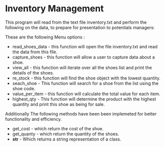 # Inventory Management
This program will read from the text file inventory.txt and perform the following on the data, to prepare for presentation to potentials managers:

These are the following Menu options : 
- read_shoes_data - this function will open the file inventory.txt and read the data from this file.
- capture_shoes - this function will allow a user to capture data about a shoe.
- view_all - this function will iterate over all the shoes list and print the details of the shoes.
- re_stock - this function will find the shoe object with the lowest quantity. 
- seach_shoe - This function will search for a shoe from the list using the shoe code.
- value_per_item - this function will calculate the total value for each item.
- highest_qty - This function will determine the product with the highest quantity and print this shoe as being for sale.

Additionally The following methods have been been implemeted for better functionality and efficiency. 
- get_cost - which return the cost of the shoe.
- get_quanty - which return the quantity of the shoes.
- __str__ - Which returns a string representation of a class.
